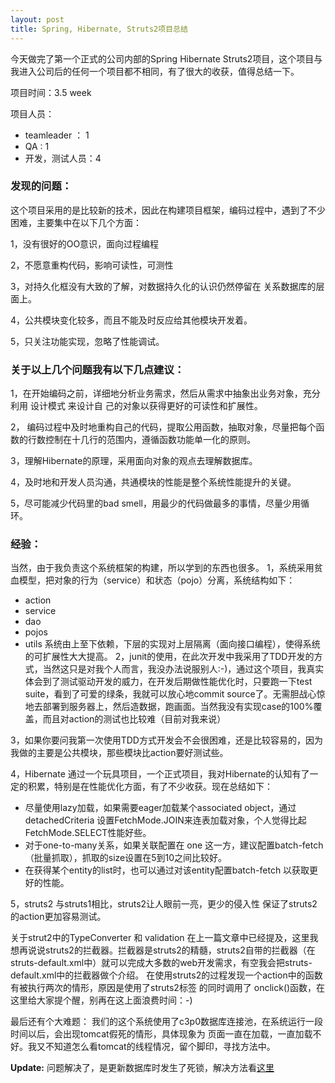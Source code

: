 ```yaml
---
layout: post
title: Spring, Hibernate, Struts2项目总结
---
```

今天做完了第一个正式的公司内部的Spring Hibernate Struts2项目，这个项目与我进入公司后的任何一个项目都不相同，有了很大的收获，值得总结一下。

项目时间：3.5 week

项目人员：
  - teamleader ： 1
  - QA : 1
  - 开发，测试人员：4

### 发现的问题：
这个项目采用的是比较新的技术，因此在构建项目框架，编码过程中，遇到了不少困难，主要集中在以下几个方面：

1，没有很好的OO意识，面向过程编程

2，不愿意重构代码，影响可读性，可测性

3，对持久化框没有大致的了解，对数据持久化的认识仍然停留在 关系数据库的层面上。

4，公共模块变化较多，而且不能及时反应给其他模块开发着。

5，只关注功能实现，忽略了性能调试。 

### 关于以上几个问题我有以下几点建议：
1，在开始编码之前，详细地分析业务需求，然后从需求中抽象出业务对象，充分利用 设计模式 来设计自 己的对象以获得更好的可读性和扩展性。

2， 编码过程中及时地重构自己的代码，提取公用函数，抽取对象，尽量把每个函数的行数控制在十几行的范围内，遵循函数功能单一化的原则。

3，理解Hibernate的原理，采用面向对象的观点去理解数据库。

4，及时地和开发人员沟通，共通模块的性能是整个系统性能提升的关键。

5，尽可能减少代码里的bad smell，用最少的代码做最多的事情，尽量少用循环。

### 经验：
当然，由于我负责这个系统框架的构建，所以学到的东西也很多。
1，系统采用贫血模型，把对象的行为（service）和状态（pojo）分离，系统结构如下：
  - action
  - service
  - dao
  - pojos
  - utils
  系统由上至下依赖，下层的实现对上层隔离（面向接口编程），使得系统的可扩展性大大提高。
2，junit的使用，在此次开发中我采用了TDD开发的方式，当然这只是对我个人而言，我没办法说服别人:-)，通过这个项目，我真实体会到了测试驱动开发的威力，在开发后期做性能优化时，只要跑一下test suite，看到了可爱的绿条，我就可以放心地commit source了。无需胆战心惊地去部署到服务器上，然后造数据，跑画面。当然我没有实现case的100%覆盖，而且对action的测试也比较难（目前对我来说）

3，如果你要问我第一次使用TDD方式开发会不会很困难，还是比较容易的，因为我做的主要是公共模块，那些模块比action要好测试些。

4，Hibernate
通过一个玩具项目，一个正式项目，我对Hibernate的认知有了一定的积累，特别是在性能优化方面，有了不少收获。现在总结如下：
  - 尽量使用lazy加载，如果需要eager加载某个associated object，通过detachedCriteria 设置FetchMode.JOIN来连表加载对象，个人觉得比起FetchMode.SELECT性能好些。
  - 对于one-to-many关系，如果关联配置在 one 这一方，建议配置batch-fetch（批量抓取），抓取的size设置在5到10之间比较好。
  - 在获得某个entity的list时，也可以通过对该entity配置batch-fetch 以获取更好的性能。

5，struts2
与struts1相比，struts2让人眼前一亮，更少的侵入性 保证了struts2的action更加容易测试。

关于strut2中的TypeConverter 和 validation 在上一篇文章中已经提及，这里我想再说说struts2的拦截器。拦截器是struts2的精髓，struts2自带的拦截器（在struts-default.xml中）就可以完成大多数的web开发需求，有空我会把struts-default.xml中的拦截器做个介绍。 
在使用struts2的过程发现一个action中的函数有被执行两次的情形，原因是使用了struts2标签 的同时调用了 onclick()函数，在这里给大家提个醒，别再在这上面浪费时间：-)

最后还有个大难题：
我们的这个系统使用了c3p0数据库连接池，在系统运行一段时间以后，会出现tomcat假死的情形，具体现象为 页面一直在加载，一直加载不好。我又不知道怎么看tomcat的线程情况，留个脚印，寻找方法中。


__Update:__ 问题解决了，是更新数据库时发生了死锁，解决方法看<a href="http://nicholasren.blogbus.com/logs/27867056.html" target="_blank">这里</a> 
